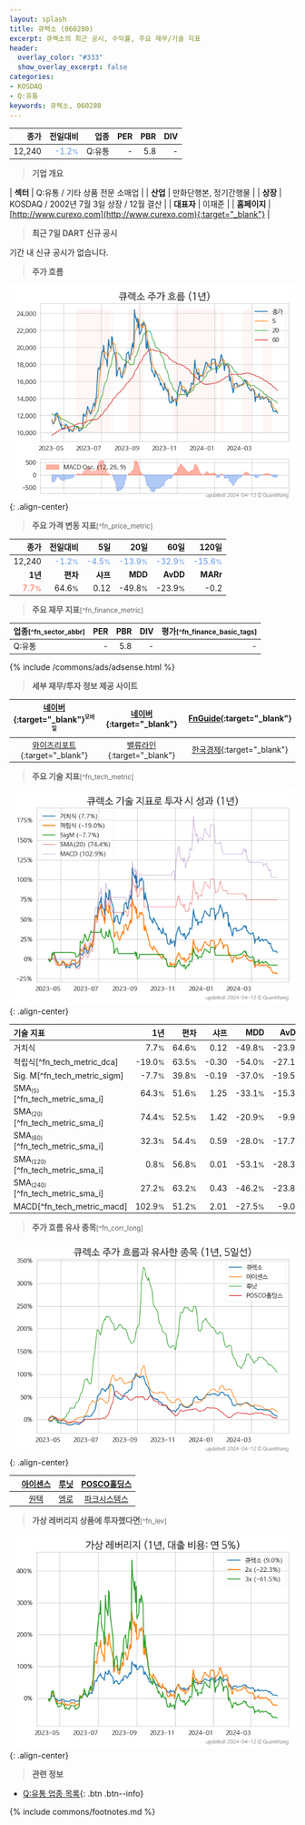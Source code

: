 ```yaml
---
layout: splash
title: 큐렉소 (060280)
excerpt: 큐렉소의 최근 공시, 수익률, 주요 재무/기술 지표
header:
  overlay_color: "#333"
  show_overlay_excerpt: false
categories:
- KOSDAQ
- Q:유통
keywords: 큐렉소, 060280
---
```


| **종가** | **전일대비** | **업종** | **PER** | **PBR** | **DIV** |
| -------: | -----------: | -------: | ------: | ------: | ------: |
| 12,240 | <span style="color: cornflowerblue">-1.2<small>%</small></span> | Q:유통 | - | 5.8 | - |

<!-- more -->


> **기업 개요**<a id="company"></a>

| <span style="white-space:nowrap;">**섹터**</span> | Q:유통 / 기타 상품 전문 소매업 |
| <span style="white-space:nowrap;">**산업**</span> | 만화단행본, 정기간행물 |
| <span style="white-space:nowrap;">**상장**</span> | KOSDAQ / 2002년 7월 3일 상장 / 12월 결산 |
| <span style="white-space:nowrap;">**대표자**</span> | 이재준 |
| <span style="white-space:nowrap;">**홈페이지**</span> | [http://www.curexo.com](http://www.curexo.com){:target="_blank"} |


> **최근 7일 DART 신규 공시**<a id="dart"></a>

기간 내 신규 공시가 없습니다.


> **주가 흐름**<a id="price"></a>

![060280](/stock/images/060280.png){: .align-center}


> **주요 가격 변동 지표**<small>[^fn_price_metric]</small>

| **종가** | **전일대비** | **5일** | **20일** | **60일** | **120일** |
| -------: | -----------: | ------: | -------: | -------: | --------: |
| 12,240 | <span style="color: cornflowerblue">-1.2<small>%</small></span> | <span style="color: cornflowerblue">-4.5<small>%</small></span> | <span style="color: cornflowerblue">-13.9<small>%</small></span> | <span style="color: cornflowerblue">-32.9<small>%</small></span> | <span style="color: cornflowerblue">-15.6<small>%</small></span> |
| **1년** | **편차** | **샤프** | **MDD** | **AvDD** | **MARr** |
| <span style="color: tomato">7.7<small>%</small></span> | 64.6<small>%</small> | 0.12 | -49.8<small>%</small> | -23.9<small>%</small> | -0.2 |


> **주요 재무 지표**<small>[^fn_finance_metric]</small>

| **업종**<small>[^fn_sector_abbr]</small> | **PER** | **PBR** | **DIV** | **평가**<small>[^fn_finance_basic_tags]</small> |
| :--------------------------------------- | ------: | ------: | ------: | ----------------------------------------------: |
| Q:유통 | - | 5.8 | - | - |



{% include /commons/ads/adsense.html %}

> **세부 재무/투자 정보 제공 사이트**

| [네이버](https://m.stock.naver.com/domestic/stock/060280/finance/summary){:target="_blank"}<sup><small>모바일</small></sup> | [네이버](https://finance.naver.com/item/coinfo.naver?code=060280){:target="_blank"} | [FnGuide](https://comp.fnguide.com/SVO2/ASP/SVD_Invest.asp?gicode=A060280&MenuYn=Y){:target="_blank"} |
| :---: | :---: | :---: |
| [와이즈리포트](https://comp.wisereport.co.kr/company/c1040001.aspx?cmp_cd=060280){:target="_blank"} | [밸류라인](https://www.valueline.co.kr/finance/summary/060280){:target="_blank"} | [한국경제](https://markets.hankyung.com/stock/060280/financial-summary){:target="_blank"} |


> **주요 기술 지표**<small>[^fn_tech_metric]</small>


![060280](/stock/images/060280_tech.png){: .align-center}

| **기술 지표** | **1년** | **편차** | **샤프** | **MDD** | **AvDD** |
| :------------ | ------: | -----------: | -------: | ------: | -------: |
| 거치식 | 7.7<small>%</small> | 64.6<small>%</small> | 0.12 | -49.8<small>%</small> | -23.9<small>%</small> |
| 적립식[^fn_tech_metric_dca] | -19.0<small>%</small> | 63.5<small>%</small> | -0.30 | -54.0<small>%</small> | -27.1<small>%</small> |
| Sig. M[^fn_tech_metric_sigm] | -7.7<small>%</small> | 39.8<small>%</small> | -0.19 | -37.0<small>%</small> | -19.5<small>%</small> |
| SMA<small><sub>(5)</sub></small>[^fn_tech_metric_sma_i] | 64.3<small>%</small> | 51.6<small>%</small> | 1.25 | -33.1<small>%</small> | -15.3<small>%</small> |
| SMA<small><sub>(20)</sub></small>[^fn_tech_metric_sma_i] | 74.4<small>%</small> | 52.5<small>%</small> | 1.42 | -20.9<small>%</small> | -9.9<small>%</small> |
| SMA<small><sub>(60)</sub></small>[^fn_tech_metric_sma_i] | 32.3<small>%</small> | 54.4<small>%</small> | 0.59 | -28.0<small>%</small> | -17.7<small>%</small> |
| SMA<small><sub>(120)</sub></small>[^fn_tech_metric_sma_i] | 0.8<small>%</small> | 56.8<small>%</small> | 0.01 | -53.1<small>%</small> | -28.3<small>%</small> |
| SMA<small><sub>(240)</sub></small>[^fn_tech_metric_sma_i] | 27.2<small>%</small> | 63.2<small>%</small> | 0.43 | -46.2<small>%</small> | -23.8<small>%</small> |
| MACD[^fn_tech_metric_macd] | 102.9<small>%</small> | 51.2<small>%</small> | 2.01 | -27.5<small>%</small> | -9.0<small>%</small> |


> **주가 흐름 유사 종목**<a id="corr"></a><small>[^fn_corr_long]</small>

![060280](/stock/images/060280_corr.png){: .align-center}

|       | [아이센스](/099190/) | [루닛](/328130/) | [POSCO홀딩스](/005490/) |
| :---: | :------------------------------------: | :------------------------------------: | :------------------------------------: |
|       | [원텍](/336570/) | [엠로](/058970/) | [파크시스템스](/140860/) |


> **가상 레버리지 상품에 투자했다면**<a id="2x"></a><small>[^fn_lev]</small>

![060280](/stock/images/060280_2x.png){: .align-center}


> **관련 정보**

- [Q:유통 업종 목록](/stats/sector/kosdaq_업종_유통_종목/){: .btn .btn--info}

{% include commons/footnotes.md %}